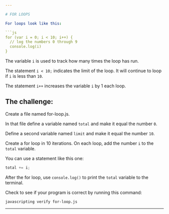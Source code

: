 ```yaml
---

# FOR LOOPS

For loops look like this:

```js
for (var i = 0; i < 10; i++) {
  // log the numbers 0 through 9
  console.log(i)
}
```

The variable `i` is used to track how many times the loop has run.

The statement `i < 10;` indicates the limit of the loop. 
It will continue to loop if `i` is less than `10`.

The statement `i++` increases the variable `i` by 1 each loop.

## The challenge:

Create a file named for-loop.js.

In that file define a variable named `total` and make it equal the number `0`.

Define a second variable named `limit` and make it equal the number `10`.

Create a for loop in 10 iterations. On each loop, add the number `i` to the `total` variable.

You can use a statement like this one:

```js
total += i;
```

After the for loop, use `console.log()` to print the `total` variable to the terminal.

Check to see if your program is correct by running this command:

`javascripting verify for-loop.js`

---
```

